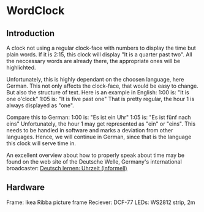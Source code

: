 
WordClock
=========

## Introduction
A clock not using a regular clock-face with numbers to display the time but plain words. 
If it is 2:15, this clock will display "It is a quarter past two". All the neccessary words
are already there, the appropriate ones will be highlichted. 

Unfortunately, this is highly dependant on the choosen language, here German. This not only
affects the clock-face, that would be easy to change. But also the structure of text. 
Here is an example in English: 
1:00 is: "It is one o'clock"
1:05 is: "It is five past one"
That is pretty regular, the hour 1 is always displayed as "one".

Compare this to German:
1:00 is: "Es ist ein Uhr"
1:05 is: "Es ist fünf nach eins"
Unfortunately, the hour 1 may get represented as "ein" or "eins". This needs to be handled in software and 
marks a deviation from other languages. 
Hence, we will continue in German, since that is the language this clock will serve time in.

An excellent overview about how to properly speak about time may be found on the web site
of the Deutsche Welle, Germany's international broadcaster: 
[Deutsch lernen: Uhrzeit (informell)](https://learngerman.dw.com/de/uhrzeit-informell-2/l-40443235/gr-40445046)



## Hardware 

Frame: Ikea Ribba picture frame
Reciever: DCF-77
LEDs: WS2812 strip, 2m


